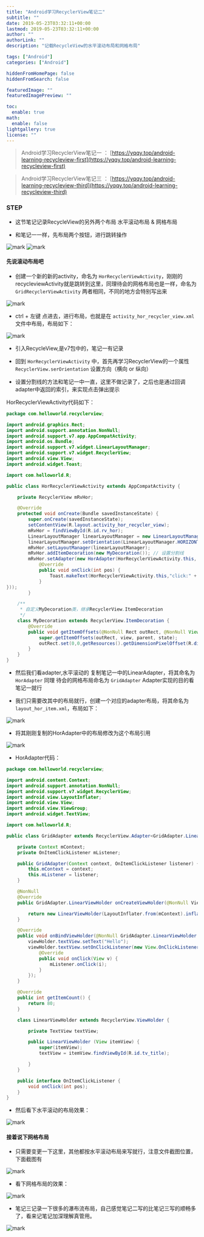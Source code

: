 ```yaml
---
title: "Android学习RecyclerView笔记二"
subtitle: ""
date: 2019-05-23T03:32:11+00:00
lastmod: 2019-05-23T03:32:11+00:00
author: ""
authorLink: ""
description: "记载RecycleView的水平滚动布局和网格布局"

tags: ["Android"]
categories: ["Android"]

hiddenFromHomePage: false
hiddenFromSearch: false

featuredImage: ""
featuredImagePreview: ""

toc:
  enable: true
math:
  enable: false
lightgallery: true
license: ""
---
```

<!--more-->

> Android学习RecyclerView笔记一 ： [https://yqqy.top/android-learning-recycleview-first](https://yqqy.top/android-learning-recycleview-first)

> Android学习RecyclerView笔记三 ： [https://yqqy.top/android-learning-recycleview-third](https://yqqy.top/android-learning-recycleview-third)

### STEP

- 这节笔记记录RecycleView的另外两个布局 水平滚动布局 & 网格布局

- 和笔记一一样，先布局两个按钮，进行跳转操作

![mark](https://pic.yqqy.top/blog/20200111/jetgHAj72S1U.png?imageMogr2/format/webp/interlace/1 "演示图1")
![mark](https://pic.yqqy.top/blog/20200111/yFwbIlsCl6Qy.png?imageMogr2/format/webp/interlace/1 "演示图2")

#### 先说滚动布局吧

- 创建一个新的新的activity，命名为 `HorRecyclerViewActivity`，刚刚的recycleviewActivity就是跳转到这里，同理待会的网格布局也是一样，命名为 `GridRecyclerViewActivity` 两者相同，不同的地方会特别写出来

![mark](https://pic.yqqy.top/blog/20200111/2mXraNXjbthH.png?imageMogr2/format/webp/interlace/1 "GridRecyclerViewActivity")

- ctrl + 左键 点进去，进行布局，也就是在 `activity_hor_recycler_view.xml` 文件中布局，布局如下：

![mark](https://pic.yqqy.top/blog/20200111/FxIqVleNxx3D.png?imageMogr2/format/webp/interlace/1 "activity_hor_recycler_view.xml")

- 引入RecycleView,是v7包中的，笔记一有记录

- 回到 `HorRecyclerViewActivity` 中，首先再学习RecyclerView的一个属性 `RecyclerView.serOrientation` 设置方向（横向 or 纵向）

- 设置分割线的方法和笔记一中一直，这里不做记录了，之后也是通过回调adapter中返回的索引，来实现点击弹出提示

HorRecyclerViewActivity代码如下：

```java
package com.helloworld.recyclerview;

import android.graphics.Rect;
import android.support.annotation.NonNull;
import android.support.v7.app.AppCompatActivity;
import android.os.Bundle;
import android.support.v7.widget.LinearLayoutManager;
import android.support.v7.widget.RecyclerView;
import android.view.View;
import android.widget.Toast;

import com.helloworld.R;

public class HorRecyclerViewActivity extends AppCompatActivity {

    private RecyclerView mRvHor;

    @Override
    protected void onCreate(Bundle savedInstanceState) {
        super.onCreate(savedInstanceState);
        setContentView(R.layout.activity_hor_recycler_view);
        mRvHor = findViewById(R.id.rv_hor);
        LinearLayoutManager linearLayoutManager = new LinearLayoutManager(HorRecyclerViewActivity.this);
        linearLayoutManager.setOrientation(LinearLayoutManager.HORIZONTAL); // 设置水平方向
        mRvHor.setLayoutManager(linearLayoutManager);
        mRvHor.addItemDecoration(new MyDecoration()); // 设置分割线
        mRvHor.setAdapter(new HorAdapter(HorRecyclerViewActivity.this, new HorAdapter.OnItemClickListener() {
            @Override
            public void onClick(int pos) {
                Toast.makeText(HorRecyclerViewActivity.this,"click:" + pos,Toast.LENGTH_SHORT).show();
            }
}));
        }

    /**
     * 自定义MyDecoration类，继承RecyclerView.ItemDecoration
     */
    class MyDecoration extends RecyclerView.ItemDecoration {
        @Override
        public void getItemOffsets(@NonNull Rect outRect, @NonNull View view, @NonNull RecyclerView parent, @NonNull RecyclerView.State state) {
            super.getItemOffsets(outRect, view, parent, state);
            outRect.set(0,0,getResources().getDimensionPixelOffset(R.dimen.dividerHeight),0); // 设置分割线在下面，线宽为1dp
        }
    }
}

```

- 然后我们看adapter,水平滚动的 复制笔记一中的LinearAdapter，将其命名为 `HorAdapter` 同理 待会的网格布局命名为 `GridAdapter` Adapter实现的目的看笔记一就行

- 我们只需要改其中的布局就行，创建一个对应的adapter布局，将其命名为 `layout_hor_item.xml`，布局如下：

![mark](https://pic.yqqy.top/blog/20200111/4sEHIQ2eJuV7.png?imageMogr2/format/webp/interlace/1 "layout_hor_item.xml")

- 将其刚刚复制的HorAdapter中的布局修改为这个布局引用

![mark](https://pic.yqqy.top/blog/20200111/6JT2hc3syeg8.png?imageMogr2/format/webp/interlace/1 "HorAdapter")

- HorAdapter代码：

```java
package com.helloworld.recyclerview;

import android.content.Context;
import android.support.annotation.NonNull;
import android.support.v7.widget.RecyclerView;
import android.view.LayoutInflater;
import android.view.View;
import android.view.ViewGroup;
import android.widget.TextView;

import com.helloworld.R;

public class GridAdapter extends RecyclerView.Adapter<GridAdapter.LinearViewHolder> {

    private Context mContext;
    private OnItemClickListener mListener;

    public GridAdapter(Context context, OnItemClickListener listener) {
        this.mContext = context;
        this.mListener = listener;
    }

    @NonNull
    @Override
    public GridAdapter.LinearViewHolder onCreateViewHolder(@NonNull ViewGroup viewGroup, int i) {

        return new LinearViewHolder(LayoutInflater.from(mContext).inflate(R.layout.layout_gridrv_item,viewGroup,false));
    }

    @Override
    public void onBindViewHolder(@NonNull GridAdapter.LinearViewHolder viewHolder, final int i) {
        viewHolder.textView.setText("Hello");
        viewHolder.textView.setOnClickListener(new View.OnClickListener() {
            @Override
            public void onClick(View v) {
                mListener.onClick(i);
            }
        });
    }

    @Override
    public int getItemCount() {
        return 80;
    }

    class LinearViewHolder extends RecyclerView.ViewHolder {

        private TextView textView;

        public LinearViewHolder (View itemView) {
            super(itemView);
            textView = itemView.findViewById(R.id.tv_title);

        }
    }

    public interface OnItemClickListener {
        void onClick(int pos);
    }
}

```

- 然后看下水平滚动的布局效果：

![mark](https://pic.yqqy.top/blog/20200111/1Ldh7myKuIhq.png?imageMogr2/format/webp/interlace/1 "水平滚动布局效果")

#### 接着说下网格布局

- 只需要变更一下这里，其他都按水平滚动布局来写就行，注意文件截图位置，下面截图有

![mark](https://pic.yqqy.top/blog/20200111/3r6qKNMH4WSL.png?imageMogr2/format/webp/interlace/1 "变更文件")

- 看下网格布局的效果：

![mark](https://pic.yqqy.top/blog/20200111/8lUlFKK1FiyY.png?imageMogr2/format/webp/interlace/1 "网格布局效果")

- 笔记三记录一下很多的瀑布流布局，自己感觉笔记二写的比笔记三写的顺畅多了，看来记笔记加深理解真管用。

![mark](https://pic.yqqy.top/blog/20200111/2jxpneu8IOzJ.png?imageMogr2/format/webp/interlace/1)
